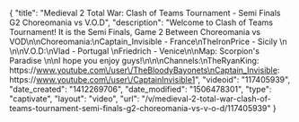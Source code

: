 {
    "title": "Medieval 2 Total War: Clash of Teams Tournament - Semi Finals G2 Choreomania vs V.O.D",
    "description": "Welcome to Clash of Teams Tournament!  It is the Semi Finals, Game 2 Between Choreomania vs VOD\n\nChoreomania:\nCaptain_Invisible - France\nTheIronPrice - Sicily \n \n\nV.O.D:\nVlad - Portugal \nFriedrich - Venice\n\nMap: Scorpion's Paradise  \n\nI hope you enjoy guys!\n\n\nChannels:\nTheRyanKing: https:\/\/www.youtube.com\/user\/TheBloodyBayonets\nCaptain_Invisible: https:\/\/www.youtube.com\/user\/CaptainInvisible1",
    "videoid": "117405939",
    "date_created": "1412269706",
    "date_modified": "1506478301",
    "type": "captivate",
    "layout": "video",
    "url": "\/v\/medieval-2-total-war-clash-of-teams-tournament-semi-finals-g2-choreomania-vs-v-o-d\/117405939"
}